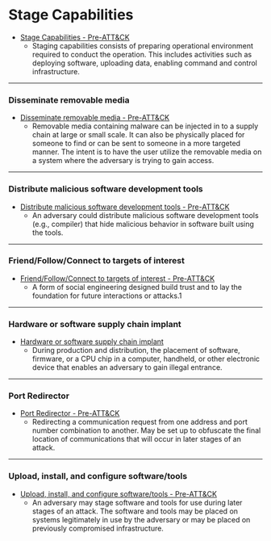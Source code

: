 # Stage Capabilities


* [Stage Capabilities - Pre-ATT&CK](https://attack.mitre.org/pre-attack/index.php/Stage_Capabilities)
	* Staging capabilities consists of preparing operational environment required to conduct the operation. This includes activities such as deploying software, uploading data, enabling command and control infrastructure. 




--------------------------
### Disseminate removable media
* [Disseminate removable media - Pre-ATT&CK](https://attack.mitre.org/pre-attack/index.php/Technique/PRE-T1156)
	* Removable media containing malware can be injected in to a supply chain at large or small scale. It can also be physically placed for someone to find or can be sent to someone in a more targeted manner. The intent is to have the user utilize the removable media on a system where the adversary is trying to gain access.



--------------------------
### Distribute malicious software development tools
* [Distribute malicious software development tools - Pre-ATT&CK](https://attack.mitre.org/pre-attack/index.php/Technique/PRE-T1171)
	* An adversary could distribute malicious software development tools (e.g., compiler) that hide malicious behavior in software built using the tools.


--------------------------
### Friend/Follow/Connect to targets of interest
* [Friend/Follow/Connect to targets of interest - Pre-ATT&CK](https://attack.mitre.org/pre-attack/index.php/Technique/PRE-T1141)
	* A form of social engineering designed build trust and to lay the foundation for future interactions or attacks.1 


--------------------------
### Hardware or software supply chain implant
* [Hardware or software supply chain implant](https://attack.mitre.org/pre-attack/index.php/Technique/PRE-T1142)
	* During production and distribution, the placement of software, firmware, or a CPU chip in a computer, handheld, or other electronic device that enables an adversary to gain illegal entrance.




--------------------------
### Port Redirector
* [Port Redirector - Pre-ATT&CK](https://attack.mitre.org/pre-attack/index.php/Technique/PRE-T1140)
	* Redirecting a communication request from one address and port number combination to another. May be set up to obfuscate the final location of communications that will occur in later stages of an attack.




--------------------------
### Upload, install, and configure software/tools
* [Upload, install, and configure software/tools - Pre-ATT&CK](https://attack.mitre.org/pre-attack/index.php/Technique/PRE-T1139)
	* An adversary may stage software and tools for use during later stages of an attack. The software and tools may be placed on systems legitimately in use by the adversary or may be placed on previously compromised infrastructure.
















